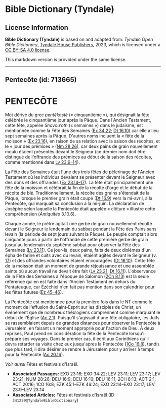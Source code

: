 # Bible Dictionary (Tyndale)

## License Information

**Bible Dictionary (Tyndale)** is based on and adapted from: _Tyndale Open Bible Dictionary_, [Tyndale House Publishers](https://tyndaleopenresources.com/), 2023, which is licensed under a [CC BY-SA 4.0 license](https://creativecommons.org/licenses/by-sa/4.0/legalcode.en).

This markdown version is provided under the same license.



--------------------------------

## Pentecôte (id: 713665)

PENTECÔTE
=========

Mot dérivé du grec *pentèkostè* (« cinquantième »), qui désignait la fête célébrée le cinquantième jour après la Pâque. Dans l'Ancien Testament, cette fête, appelée *Shavou‘oth* (« semaines ») dans le judaïsme, est mentionnée comme la Fête des Semaines ([Ex 34\.22](https://ref.ly/Exod34:22); [Dt 16\.10](https://ref.ly/Deut16:10)) car elle a lieu sept semaines après la Pâque. D'autres noms incluent la « fête de la moisson » ([Ex 23\.16](https://ref.ly/Exod23:16)), en raison de sa relation avec la saison des récoltes, et le « jour des prémices » ([Nm 28\.26](https://ref.ly/Num28:26)), car deux pains de grain nouvellement moulu étaient présentés devant le Seigneur (ce dernier nom doit être distingué de l'offrande des prémices au début de la saison des récoltes, comme mentionné dans [Lv 23\.9–14](https://ref.ly/Lev23:9-Lev23:14)).

La Fête des Semaines était l'une des trois fêtes de pèlerinage de l'Ancien Testament où les individus devaient se présenter devant le Seigneur avec des dons et des offrandes ([Ex 23\.14–17](https://ref.ly/Exod23:14-Exod23:17)). La fête était principalement une fête de la moisson et célébrait la fin de la récolte d'orge et le début de la récolte de blé. Traditionnellement, la récolte des grains s'étendait de la Pâque, lorsque le premier grain était coupé ([Dt 16\.9](https://ref.ly/Deut16:9)) vers la mi\-avril, à la Pentecôte, qui marquait sa conclusion à la mi\-juin. La déclaration de Josèphe selon laquelle la Pentecôte était appelée « clôture » illustre cette compréhension (*Antiquités* 3\.10\.6\).

Chaque année, le prêtre agitait une gerbe de grain nouvellement récolté devant le Seigneur le lendemain du sabbat pendant la Fête des Pains sans levain (la période de sept jours suivant la Pâque). Le peuple comptait alors cinquante jours à partir de l'offrande de cette première gerbe de grain jusqu'au lendemain du septième sabbat pour observer la Fête des Semaines ([Lv 23\.11](https://ref.ly/Lev23:11)). Ce jour\-là, deux pains, faits de deux dixièmes d'un épha de farine et cuits avec du levain, étaient agités devant le Seigneur (v. [17](https://ref.ly/Lev23:17)) et des offrandes volontaires étaient encouragées ([Dt 16\.10](https://ref.ly/Deut16:10)). Cette fête de la moisson était un moment de grande réjouissance et une assemblée sainte où aucun travail ne devait être fait ([Lv 23\.21](https://ref.ly/Lev23:21); [Dt 16\.11](https://ref.ly/Deut16:11)). L'observance de la Fête des Semaines à l'époque de Salomon ([2Ch 8\.13](https://ref.ly/2Chr8:13)) est la seule référence qui en est faite dans l'Ancien Testament en dehors du Pentateuque, car Ézéchiel n'en fait pas mention dans son calendrier pour les fêtes futures ([Ez 45–46](https://ref.ly/Ezek45:1-Ezek46:24)).

La Pentecôte est mentionnée pour la première fois dans le NT comme le moment de l'effusion du Saint\-Esprit sur les disciples de Christ, un événement que de nombreux théologiens comprennent comme marquant le début de l'Église ([Ac 2\.1](https://ref.ly/Acts2:1)). Puisqu'il s'agissait d'une fête obligatoire, les Juifs se rassemblaient depuis de grandes distances pour observer la Pentecôte à Jérusalem, en faisant un moment approprié pour l'action de Dieu. À deux reprises, Paul prend en considération la fête de la Pentecôte lorsqu'il prépare ses voyages. Dans le premier cas, il écrit aux Corinthiens qu'il devra retarder sa visite chez eux jusqu'après la Pentecôte ([1Co 16\.8](https://ref.ly/1Cor16:8)), tandis que plus tard, il dira désirer se rendre à Jérusalem pour y arriver à temps pour la Pentecôte ([Ac 20\.16](https://ref.ly/Acts20:16)).

*Voir aussi* Fêtes et festivals d'Israël.

* **Associated Passages:** EXO 23:16; EXO 34:22; LEV 23:11; LEV 23:17; LEV 23:21; NUM 28:26; DEU 16:9; DEU 16:10; DEU 16:11; 2CH 8:13; ACT 2:1; ACT 20:16; 1CO 16:8; EZK 45:1–EZK 46:24; EXO 23:14–EXO 23:17; LEV 23:9–LEV 23:14
* **Associated Articles:** Fêtes et festivals d'Israël (ID: `341259@TyndaleBibleDictionary`)

